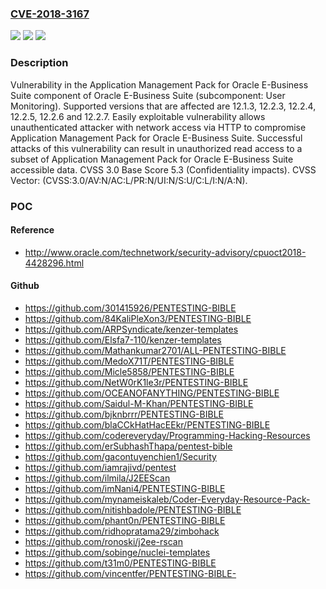 ### [CVE-2018-3167](https://cve.mitre.org/cgi-bin/cvename.cgi?name=CVE-2018-3167)
![](https://img.shields.io/static/v1?label=Product&message=Application%20Management%20Pack%20for%20Oracle%20E-Business%20Suite&color=blue)
![](https://img.shields.io/static/v1?label=Version&message=%3D%2012.1.3%20&color=brighgreen)
![](https://img.shields.io/static/v1?label=Vulnerability&message=Easily%20exploitable%20vulnerability%20allows%20unauthenticated%20attacker%20with%20network%20access%20via%20HTTP%20to%20compromise%20Application%20Management%20Pack%20for%20Oracle%20E-Business%20Suite.%20%20Successful%20attacks%20of%20this%20vulnerability%20can%20result%20in%20%20unauthorized%20read%20access%20to%20a%20subset%20of%20Application%20Management%20Pack%20for%20Oracle%20E-Business%20Suite%20accessible%20data.&color=brighgreen)

### Description

Vulnerability in the Application Management Pack for Oracle E-Business Suite component of Oracle E-Business Suite (subcomponent: User Monitoring). Supported versions that are affected are 12.1.3, 12.2.3, 12.2.4, 12.2.5, 12.2.6 and 12.2.7. Easily exploitable vulnerability allows unauthenticated attacker with network access via HTTP to compromise Application Management Pack for Oracle E-Business Suite. Successful attacks of this vulnerability can result in unauthorized read access to a subset of Application Management Pack for Oracle E-Business Suite accessible data. CVSS 3.0 Base Score 5.3 (Confidentiality impacts). CVSS Vector: (CVSS:3.0/AV:N/AC:L/PR:N/UI:N/S:U/C:L/I:N/A:N).

### POC

#### Reference
- http://www.oracle.com/technetwork/security-advisory/cpuoct2018-4428296.html

#### Github
- https://github.com/301415926/PENTESTING-BIBLE
- https://github.com/84KaliPleXon3/PENTESTING-BIBLE
- https://github.com/ARPSyndicate/kenzer-templates
- https://github.com/Elsfa7-110/kenzer-templates
- https://github.com/Mathankumar2701/ALL-PENTESTING-BIBLE
- https://github.com/MedoX71T/PENTESTING-BIBLE
- https://github.com/Micle5858/PENTESTING-BIBLE
- https://github.com/NetW0rK1le3r/PENTESTING-BIBLE
- https://github.com/OCEANOFANYTHING/PENTESTING-BIBLE
- https://github.com/Saidul-M-Khan/PENTESTING-BIBLE
- https://github.com/bjknbrrr/PENTESTING-BIBLE
- https://github.com/blaCCkHatHacEEkr/PENTESTING-BIBLE
- https://github.com/codereveryday/Programming-Hacking-Resources
- https://github.com/erSubhashThapa/pentest-bible
- https://github.com/gacontuyenchien1/Security
- https://github.com/iamrajivd/pentest
- https://github.com/ilmila/J2EEScan
- https://github.com/imNani4/PENTESTING-BIBLE
- https://github.com/mynameiskaleb/Coder-Everyday-Resource-Pack-
- https://github.com/nitishbadole/PENTESTING-BIBLE
- https://github.com/phant0n/PENTESTING-BIBLE
- https://github.com/ridhopratama29/zimbohack
- https://github.com/ronoski/j2ee-rscan
- https://github.com/sobinge/nuclei-templates
- https://github.com/t31m0/PENTESTING-BIBLE
- https://github.com/vincentfer/PENTESTING-BIBLE-

